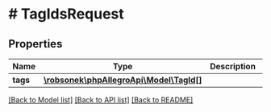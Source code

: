 # # TagIdsRequest

## Properties

Name | Type | Description | Notes
------------ | ------------- | ------------- | -------------
**tags** | [**\robsonek\phpAllegroApi\Model\TagId[]**](TagId.md) |  |

[[Back to Model list]](../../README.md#models) [[Back to API list]](../../README.md#endpoints) [[Back to README]](../../README.md)
